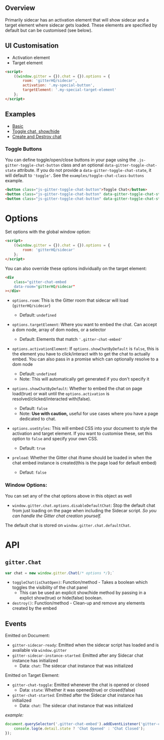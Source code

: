 
## Overview

Primarily sidecar has an activation element that will show sidecar and a target element where sidecar gets loaded. These elements are specified by default but can be customised (see below).

## UI Customisation

 - Activation element
 - Target element

```html
<script>
	((window.gitter = {}).chat = {}).options = {
		room: 'gitterHQ/sidecar',
		activation: '.my-special-button',
		targetElement: '.my-special-target-element'
	};
</script>
```


## Examples

 - [Basic](https://github.com/gitterHQ/sidecar/tree/master/examples/basic)
 - [Toggle chat, show/hide](https://github.com/gitterHQ/sidecar/tree/master/examples/toggle-chat-class-buttons)
 - [Create and Destroy chat](https://github.com/gitterHQ/sidecar/tree/master/examples/create-destroy-chat)


### Toggle Buttons

You can define toggle/open/close buttons in your page using the `.js-gitter-toggle-chat-button` class and an optional `data-gitter-toggle-chat-state` attribute. If you do not provide a `data-gitter-toggle-chat-state`, it will default to `'toggle'`. See the `examples/toggle-chat-class-buttons` example.

```html
<button class="js-gitter-toggle-chat-button">Toggle Chat</button>
<button class="js-gitter-toggle-chat-button" data-gitter-toggle-chat-state="true">Open Chat</button>
<button class="js-gitter-toggle-chat-button" data-gitter-toggle-chat-state="false">Close Chat</button>
```


# Options

Set options with the global window option:

```html
<script>
	((window.gitter = {}).chat = {}).options = {
		room: 'gitterHQ/sidecar'
	};
</script>
```

You can also override these options individually on the target element:

```html
<div
	class="gitter-chat-embed
	data-room="gitterHQ/sidecar"
></div>
```


 - `options.room`: This is the Gitter room that sidecar will load (`gitterHQ/sidecar`)
 	 - Default: `undefined`
 - `options.targetElement`: Where you want to embed the chat. Can accept a dom node, array of dom nodes, or a selector
 	 - Default: Elements that match `'.gitter-chat-embed'`
 - `options.activationElement`: If `options.showChatByDefault` is `false`, this is the element you have to click/interact with to get the chat to actually embed. You can also pass in a promise which can optionally resolve to a dom node
 	 - Default: `undefined`
 	 - Note: This will automatically get generated if you don't specify it
 - `options.showChatByDefault`: Whether to embed the chat on page load(true) or wait until the `options.activation` is resolved/clicked/interacted with(false).
 	 - Default: `false`
 	 - Note: **Use with caution,** useful for use cases where you have a page dedicated to chat.

 - `options.useStyles`: This will embed CSS into your document to style the activation and target element. If you want to customise these, set this option to `false` and specify your own CSS.
 	 - Default: `true`
 - `preload`: Whether the Gitter chat iframe should be loaded in when the chat embed instance is created(this is the page load for default embed)
 	 - Defaut: `false`


### Window Options:

You can set any of the chat options above in this object as well

 - `window.gitter.chat.options.disableDefaultChat`: Stop the default chat from just loading on the page when including the Sidecar script. *So you can handle the Gitter chat creation yourself.*

The default chat is stored on `window.gitter.chat.defaultChat`.


# API

## `gitter.Chat`


```js
var chat = new window.gitter.Chat(/* options */);`
```

 - `toggleChat(isChatOpen)`: Function/method - Takes a boolean which toggles the visibility of the chat panel
 	 - This can be used an explicit show/hide method by passing in a explict show(true) or hide(false) boolean.
 - `destroy()`: Function/method - Clean-up and remove any elements created by the embed


## Events

Emitted on Document:

 - `gitter-sidecar-ready`: Emitted when the sidecar script has loaded and is available via `window.gitter`
 - `gitter-sidecar-instance-started`: Emitted after any Sidecar chat instance has initialized
 	 - Data: `chat`: The sidecar chat instance that was initialized

Emitted on Target Element:

 - `gitter-chat-toggle`: Emitted whenever the chat is opened or closed
 	 - Data: `state`: Whether it was opened(true) or closed(false)
 - `gitter-chat-started`: Emitted after the Sidecar chat instance has initialized
 	 - Data: `chat`: The sidecar chat instance that was initialized



*example:*
```js
document.querySelector('.gitter-chat-embed').addEventListener('gitter-chat-toggle', function(e) {
	console.log(e.detail.state ? 'Chat Opened' : 'Chat Closed');
});
```